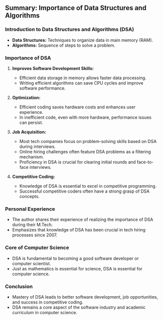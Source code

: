 ## Summary: Importance of Data Structures and Algorithms

### Introduction to Data Structures and Algorithms (DSA)
- **Data Structures:** Techniques to organize data in main memory (RAM).
- **Algorithms:** Sequence of steps to solve a problem.

### Importance of DSA
1. **Improves Software Development Skills:**
   - Efficient data storage in memory allows faster data processing.
   - Writing efficient algorithms can save CPU cycles and improve software performance.

2. **Optimization:**
   - Efficient coding saves hardware costs and enhances user experience.
   - In inefficient code, even with more hardware, performance issues can persist.

3. **Job Acquisition:**
   - Most tech companies focus on problem-solving skills based on DSA during interviews.
   - Online hiring challenges often feature DSA problems as a filtering mechanism.
   - Proficiency in DSA is crucial for clearing initial rounds and face-to-face interviews.

4. **Competitive Coding:**
   - Knowledge of DSA is essential to excel in competitive programming.
   - Successful competitive coders often have a strong grasp of DSA concepts.

### Personal Experience
- The author shares their experience of realizing the importance of DSA during their M.Tech.
- Emphasizes that knowledge of DSA has been crucial in tech hiring processes since 2007.

### Core of Computer Science
- DSA is fundamental to becoming a good software developer or computer scientist.
- Just as mathematics is essential for science, DSA is essential for computer science.

### Conclusion
- Mastery of DSA leads to better software development, job opportunities, and success in competitive coding.
- DSA remains a core aspect of the software industry and academic curriculum in computer science.